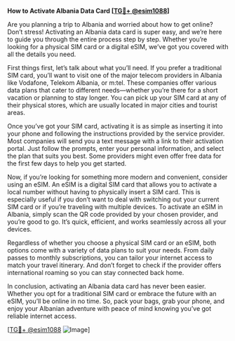 **How to Activate Albania Data Card [[TG💪+ @esim1088](https://t.me/s/esim1088)]**

Are you planning a trip to Albania and worried about how to get online? Don’t stress! Activating an Albania data card is super easy, and we’re here to guide you through the entire process step by step. Whether you’re looking for a physical SIM card or a digital eSIM, we’ve got you covered with all the details you need.

First things first, let’s talk about what you’ll need. If you prefer a traditional SIM card, you’ll want to visit one of the major telecom providers in Albania like Vodafone, Telekom Albania, or m:tel. These companies offer various data plans that cater to different needs—whether you’re there for a short vacation or planning to stay longer. You can pick up your SIM card at any of their physical stores, which are usually located in major cities and tourist areas.

Once you’ve got your SIM card, activating it is as simple as inserting it into your phone and following the instructions provided by the service provider. Most companies will send you a text message with a link to their activation portal. Just follow the prompts, enter your personal information, and select the plan that suits you best. Some providers might even offer free data for the first few days to help you get started.

Now, if you’re looking for something more modern and convenient, consider using an eSIM. An eSIM is a digital SIM card that allows you to activate a local number without having to physically insert a SIM card. This is especially useful if you don’t want to deal with switching out your current SIM card or if you’re traveling with multiple devices. To activate an eSIM in Albania, simply scan the QR code provided by your chosen provider, and you’re good to go. It’s quick, efficient, and works seamlessly across all your devices.

Regardless of whether you choose a physical SIM card or an eSIM, both options come with a variety of data plans to suit your needs. From daily passes to monthly subscriptions, you can tailor your internet access to match your travel itinerary. And don’t forget to check if the provider offers international roaming so you can stay connected back home.

In conclusion, activating an Albania data card has never been easier. Whether you opt for a traditional SIM card or embrace the future with an eSIM, you’ll be online in no time. So, pack your bags, grab your phone, and enjoy your Albanian adventure with peace of mind knowing you’ve got reliable internet access.

[[TG💪+ @esim1088](https://t.me/s/esim1088) ![Image](https://i.postimg.cc/Y0z9fWf4/image.png)]
